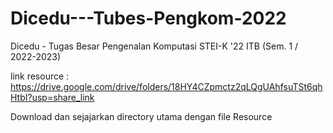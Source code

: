 # Dicedu---Tubes-Pengkom-2022
Dicedu - Tugas Besar Pengenalan Komputasi STEI-K '22 ITB (Sem. 1 / 2022-2023)
  
link resource : https://drive.google.com/drive/folders/18HY4CZpmctz2qLQgUAhfsuTSt6qhHtbI?usp=share_link

Download dan sejajarkan directory utama dengan file Resource
